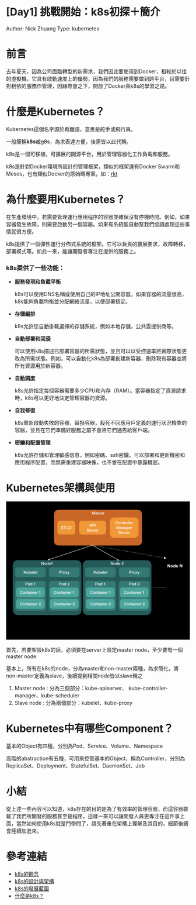 # [Day1] 挑戰開始：k8s初探＋簡介

Author: Nick Zhuang
Type: kubernetes

# 前言

去年夏天，因為公司面臨轉型的新需求，我們因此要使用到Docker，相較於以往的虛擬機，它具有啟動速度上的優勢，因為我們的服務需要做到跨平台，且需要針對相依的服務作管理，因緣際會之下，開啟了Docker與k8s的學習之路。

# 什麼是Kubernetes？

Kubernetes這個名字源於希臘語，意思是舵手或飛行員。

一般簡稱**k8s**~~或g8s~~，為求表達方便，後需皆以此代稱。

k8s是一個可移植，可擴展的開源平台，用於管理容器化工作負載和服務。

k8s是針對Docker環境所設計的管理框架，類似的框架還有Docker Swarm和Mesos，也有類似Docker的原始碼專案，如：[rkt](https://coreos.com/rkt/docs/latest/rkt-vs-other-projects.html)

# 為什麼要用Kubernetes？

在生產環境中，若需要管理運行應用程序的容器並確保沒有停機時間。例如，如果容器發生故障，則需要啟動另一個容器。如果有系統能自動幫我們協調處理這些事情就很方便。

k8s提供了一個彈性運行分佈式系統的框架。它可以負責的擴展要求，故障轉移，部署模式等。如此一來，能讓開發者專注在提供的服務上。

### k8s提供了一些功能：

- **服務發現和負載平衡**

    k8s可以使用DNS名稱或使用自己的IP地址公開容器。如果容器的流量很高，k8s能夠負載均衡並分配網絡流量，以便部署穩定。

- **存儲編排**

    k8s允許您自動掛載選擇的存儲系統，例如本地存儲，公共雲提供商等。

- **自動部署和回滾**

    可以使用k8s描述已部署容器的所需狀態，並且可以以受控速率將實際狀態更改為所需狀態。例如，可以自動化k8s為部署創建新容器，刪除現有容器並將所有資源用於新容器。

- **自動調度**

    k8s允許指定每個容器需要多少CPU和內存（RAM）。當容器指定了資源請求時，k8s可以更好地決定管理容器的資源。

- **自我修復**

    k8s重新啟動失敗的容器，替換容器，殺死不回應用戶定義的運行狀況檢查的容器，並且在它們準備好服務之前不會將它們通告給客戶端。

- **密鑰和配置管理**

    k8s允許存儲和管理敏感信息，例如密碼、ssh密鑰。可以部署和更新機密和應用程序配置，而無需重建容器映像，也不會在配置中暴露機密。

# K**ubernetes架構與使用**

![](k8s_structure-4c69c152-9d24-4c21-be98-4166d81df6b2.001.jpeg)

首先，若要架設k8s的話，必須要在server上設定master node，至少要有一個master node

基本上，所有在k8s的node，分為master和non-master兩種，為求簡化，將non-master定義為slave，後續提到相關node皆以slave稱之

1. Master node : 分為三個部分：kube-apiserver、 kube-controller-manager、kube-scheduler
2. Slave node : 分為兩個部分：kubelet、kube-proxy

# Kubernetes中有哪些Component？

基本的Object有四種，分別為Pod、Service、Volume、Namespace

高階的abstraction有五種，可用來控管基本的Object，稱為Controller，分別為ReplicaSet、Deployment、StatefulSet、DaemonSet、Job

# 小結

從上述一些內容可以知道，k8s存在的目的是為了有效率的管理容器，而這容器裝載了我們所開發的服務甚至是程序，這樣一來可以讓開發人員更專注在這件事上面，當然如何使用k8s就是門學問了，請先著重在架構上理解及其目的，細節後續會陸續加進來。

# 參考連結

- [k8s的觀念](https://kubernetes.io/docs/concepts/)
- [k8s的設計與架構](https://github.com/kubernetes/community/blob/master/contributors/design-proposals/architecture/architecture.md)
- [k8s的發展藍圖](https://github.com/kubernetes/community/blob/master/contributors/design-proposals/architecture/architectural-roadmap.md)
- [什麼是k8s？](https://kubernetes.io/docs/concepts/overview/what-is-kubernetes/)


